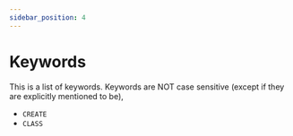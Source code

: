 ```yaml
---
sidebar_position: 4
---
```


# Keywords

This is a list of keywords. Keywords are NOT case sensitive (except if they are explicitly mentioned to be),

* `CREATE`
* `CLASS`
